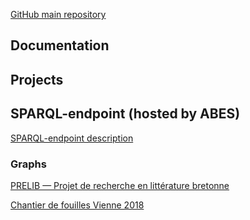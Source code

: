 [GitHub main repository](https://github.com/Semantic-Data-for-Humanities)

## Documentation


## Projects


## SPARQL-endpoint (hosted by ABES)

<a href="sparql-endpoint/endpoint-description">SPARQL-endpoint description</a>

### Graphs


<a href="sparql_endpoint/graphs/prelib-v1">PRELIB — Projet de recherche en littérature bretonne</a>


<a href="sparql-endpoint/vienne-2018">Chantier de fouilles Vienne 2018</a>


